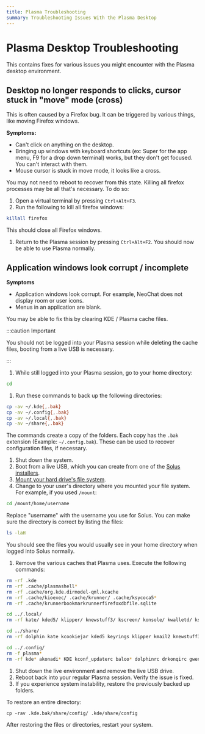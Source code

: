 ```yaml
---
title: Plasma Troubleshooting
summary: Troubleshooting Issues With the Plasma Desktop
---
```


# Plasma Desktop Troubleshooting

This contains fixes for various issues you might encounter with the Plasma desktop environment.

## Desktop no longer responds to clicks, cursor stuck in "move" mode (cross)

This is often caused by a Firefox bug. It can be triggered by various things, like moving Firefox windows.

**Symptoms:**

- Can't click on anything on the desktop.
- Bringing up windows with keyboard shortcuts (ex: Super for the app menu, F9 for a drop down terminal) works, but they don't get focused. You can't interact with them.
- Mouse cursor is stuck in move mode, it looks like a cross.

You may not need to reboot to recover from this state. Killing all firefox processes may be all that's necessary. To do so:

1. Open a virtual terminal by pressing `Ctrl+Alt+F3`.
1. Run the following to kill all firefox windows:

```bash
killall firefox
```

This should close all Firefox windows.

1. Return to the Plasma session by pressing `Ctrl+Alt+F2`.
   You should now be able to use Plasma normally.

## Application windows look corrupt / incomplete

**Symptoms**

- Application windows look corrupt. For example, NeoChat does not display room or user icons.
- Menus in an application are blank.

You may be able to fix this by clearing KDE / Plasma cache files.

:::caution Important

You should not be logged into your Plasma session while deleting the cache files, booting from a live USB is necessary.

:::

1. While still logged into your Plasma session, go to your home directory:

```bash
cd
```

1. Run these commands to back up the following directories:

```bash
cp -av ~/.kde{,.bak}
cp -av ~/.config{,.bak}
cp -av ~/.local{,.bak}
cp -av ~/share{,.bak}
```

The commands create a copy of the folders. Each copy has the `.bak` extension (Example: `~/.config.bak`). These can be used to recover configuration files, if necessary.

1. Shut down the system.
1. Boot from a live USB, which you can create from one of the [Solus installers](https://getsol.us/download/).
1. [Mount your hard drive's file system](./boot-rescue.md#mounting-your-system).
1. Change to your user's directory where you mounted your file system. For example, if you used `/mount`:

```bash
cd /mount/home/username
```

Replace "username" with the username you use for Solus.
You can make sure the directory is correct by listing the files:

```bash
ls -laH
```

You should see the files you would usually see in your home directory when logged into Solus normally.

1. Remove the various caches that Plasma uses.
   Execute the following commands:

```bash
rm -rf .kde
rm -rf .cache/plasmashell*
rm -rf .cache/org.kde.dirmodel-qml.kcache
rm -rf .cache/kioexec/ .cache/krunner/ .cache/ksycoca5*
rm -rf .cache/krunnerbookmarkrunnerfirefoxdbfile.sqlite

cd ../.local/
rm -rf kate/ kded5/ klipper/ knewstuff3/ kscreen/ konsole/ kwalletd/ ksysguard/ kmail2/ kcookiejar/ kactivitymanagerd/

cd ../share/
rm -rf dolphin kate kcookiejar kded5 keyrings klipper kmail2 knewstuff3 konsole kscreen ksysguard kwalletd kxmlgui5 plasma_engine_comic plasma plasma_notes org.kde.gwenview

cd ../.config/
rm -f plasma*
rm -rf kde* akonadi* KDE kconf_updaterc baloo* dolphinrc drkonqirc gwenviewrc kmail2rc k*rc katemetainfos
```

1. Shut down the live environment and remove the live USB drive.
1. Reboot back into your regular Plasma session. Verify the issue is fixed.
1. If you experience system instability, restore the previously backed up folders.

To restore an entire directory:

```
cp -rav .kde.bak/share/config/ .kde/share/config
```

After restoring the files or directories, restart your system.
